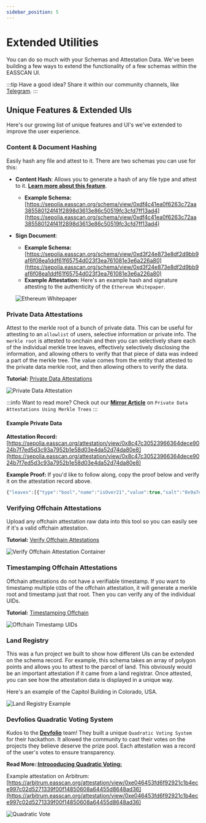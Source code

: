 ```yaml
---
sidebar_position: 5
---
```


# Extended Utilities
You can do so much with your Schemas and Attestation Data. We've been building a few ways to extend the functionality of a few schemas within the EASSCAN UI.

:::tip Have a good idea?
Share it within our community channels, like [Telegram](https://t.me/+EcynOr0iFu03MTYx).
:::

## Unique Features & Extended UIs
Here's our growing list of unique features and UI's we've extended to improve the user experience.

### Content & Document Hashing
Easily hash any file and attest to it. There are two schemas you can use for this:
- **Content Hash**: Allows you to generate a hash of any file type and attest to it. [**Learn more about this feature**](/docs/developer-tools.md/hash-a-file.md).
    - **Example Schema:** [https://sepolia.easscan.org/schema/view/0xdf4c41ea0f6263c72aa385580124f41f2898d3613e86c50519fc3cfd7ff13ad4](https://sepolia.easscan.org/schema/view/0xdf4c41ea0f6263c72aa385580124f41f2898d3613e86c50519fc3cfd7ff13ad4)
- **Sign Document**: 
    - **Example Schema:** [https://sepolia.easscan.org/schema/view/0xd3f24e873e8df2d9bb9af6f08ea1ddf61f65754d023f3ea761081e3e6a226a80](https://sepolia.easscan.org/schema/view/0xd3f24e873e8df2d9bb9af6f08ea1ddf61f65754d023f3ea761081e3e6a226a80)
    - **Example Attestation:** Here's an example hash and signature attesting to the authenticity of the `Ethereum Whitepaper`. 
    
    ![Ethereum Whitepaper](./img/ethereum-whitepaper-hash-verified.png)

### Private Data Attestations
Attest to the merkle root of a bunch of private data. This can be useful for attesting to an `allowlist` of users, selective information or private info. The `merkle root` is attested to onchain and then you can selectively share each of the individual merkle tree leaves, effectively selectively disclosing the information, and allowing others to verify that that piece of data was indeed a part of the merkle tree. The value comes from the entity that attested to the private data merkle root, and then allowing others to verify the data.

**Tutorial:** [Private Data Attestations](/docs/tutorials/private-data-attestations.md)

![Private Data Attestation](./img/private-data-attestation-example.png)

:::info Want to read more?
Check out our [**Mirror Article**](https://mirror.xyz/0xeee68aECeB4A9e9f328a46c39F50d83fA0239cDF/BiFUEFJKo6ZsIvPwsP9WPC2UZX0-x_9BdtrvmQo1FwY) on `Private Data Attestations Using Merkle Trees`
:::

#### Example Private Data
**Attestation Record:** [https://sepolia.easscan.org/attestation/view/0x8c47c30523966364dece9024b7f7ed5d3c93a7952b1e58d03e4da52d74da80e8](https://sepolia.easscan.org/attestation/view/0x8c47c30523966364dece9024b7f7ed5d3c93a7952b1e58d03e4da52d74da80e8)

**Example Proof:** If you'd like to follow along, copy the proof below and verify it on the attestation record above.
```javascript
{"leaves":[{"type":"bool","name":"isOver21","value":true,"salt":"0x9a7e8887f01b35b2795464a7f3ddc325c9a913f92505f92338cde24edf866d4e"}],"proof":["0x8a38a3864c340eb958f180f43124748ceb65f6b663af40f771d2a99fd15ae323"],"proofFlags":[false]}
```

### Verifying Offchain Attestations
Upload any offchain attestation raw data into this tool so you can easily see if it's a valid offchain attestation.

**Tutorial:** [Verify Offchain Attestations](/docs/developer-tools/verify-attestation)

![Verify Offchain Attestation Container](./img/verify-offchain.png)

### Timestamping Offchain Attestations
Offchain attestations do not have a verifiable timestamp. If you want to timestamp multiple `UID`s of the offchain attestation, it will generate a merkle root and timestamp just that root. Then you can verify any of the individual UIDs.

**Tutorial:** [Timestamping Offchain](/docs/developer-tools/verify-timestamp)

![Offchain Timestamp UIDs](./img/offchain-timestamp-uids-container.png)

### Land Registry
This was a fun project we built to show how different UIs can be extended on the schema record. For example, this schema takes an array of polygon points and allows you to attest to the parcel of land. This obviously would be an important attestation if it came from a land registrar. Once attested, you can see how the attestation data is displayed in a unique way.

Here's an example of the Capitol Building in Colorado, USA.

![Land Registry Example](./img/land-registry-example.png)

### Devfolios Quadratic Voting System
Kudos to the [**Devfolio**](https://devfolio.co/discover) team! They built a unique `Quadratic Voting System` for their hackathon. It allowed the community to cast their votes on the projects they believe deserve the prize pool. Each attestation was a record of the user's votes to ensure transparency. 

**Read More:**:[**Introooducing Quadratic Voting:**](https://devfolio.co/blog/introooducing-quadratic-voting-on-devfolio/)

Example attestation on Arbitrum: [https://arbitrum.easscan.org/attestation/view/0xe046453fd6f92921c1b4ece997c02d5271339f00f14850608a64455d8648ad36](https://arbitrum.easscan.org/attestation/view/0xe046453fd6f92921c1b4ece997c02d5271339f00f14850608a64455d8648ad36)

![Quadratic Vote](./img/quadratic-vote-example.png)
